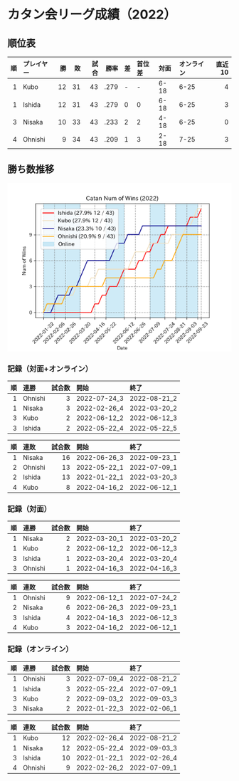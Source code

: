 # カタン会リーグ成績（2022）
## 順位表
|   順 | プレイヤー   |   勝 |   敗 |   試合 |    勝率 | 差   | 首位差   | 対面   | オンライン   |   直近10 |
|----:|:--------|----:|----:|-----:|------:|:----|:------|:-----|:--------|-------:|
|   1 | Kubo    |  12 |  31 |   43 | .279 | -   | -     | 6-18 | 6-25    |      4 |
|   1 | Ishida  |  12 |  31 |   43 | .279 | 0   | 0     | 6-18 | 6-25    |      3 |
|   3 | Nisaka  |  10 |  33 |   43 | .233 | 2   | 2     | 4-18 | 6-25    |      0 |
|   4 | Ohnishi |   9 |  34 |   43 | .209 | 1   | 3     | 2-18 | 7-25    |      3 |
## 勝ち数推移
![graph](./wnums_2022.png)
### 記録（対面+オンライン）
|   順 | 連勝      |   試合数 | 開始           | 終了           |
|----:|:--------|------:|:-------------|:-------------|
|   1 | Ohnishi |     3 | 2022-07-24_3 | 2022-08-21_2 |
|   1 | Nisaka  |     3 | 2022-02-26_4 | 2022-03-20_2 |
|   3 | Kubo    |     2 | 2022-06-12_2 | 2022-06-12_3 |
|   3 | Ishida  |     2 | 2022-05-22_4 | 2022-05-22_5 |  

|   順 | 連敗      |   試合数 | 開始           | 終了           |
|----:|:--------|------:|:-------------|:-------------|
|   1 | Nisaka  |    16 | 2022-06-26_3 | 2022-09-23_1 |
|   2 | Ohnishi |    13 | 2022-05-22_1 | 2022-07-09_1 |
|   2 | Ishida  |    13 | 2022-01-22_1 | 2022-03-20_3 |
|   4 | Kubo    |     8 | 2022-04-16_2 | 2022-06-12_1 |
### 記録（対面）
|   順 | 連勝      |   試合数 | 開始           | 終了           |
|----:|:--------|------:|:-------------|:-------------|
|   1 | Nisaka  |     2 | 2022-03-20_1 | 2022-03-20_2 |
|   1 | Kubo    |     2 | 2022-06-12_2 | 2022-06-12_3 |
|   3 | Ishida  |     1 | 2022-03-20_4 | 2022-03-20_4 |
|   3 | Ohnishi |     1 | 2022-04-16_3 | 2022-04-16_3 |  

|   順 | 連敗      |   試合数 | 開始           | 終了           |
|----:|:--------|------:|:-------------|:-------------|
|   1 | Ohnishi |     9 | 2022-06-12_1 | 2022-07-24_2 |
|   2 | Nisaka  |     6 | 2022-06-26_3 | 2022-09-23_1 |
|   3 | Ishida  |     4 | 2022-04-16_3 | 2022-06-12_3 |
|   4 | Kubo    |     3 | 2022-04-16_2 | 2022-06-12_1 |
### 記録（オンライン）
|   順 | 連勝      |   試合数 | 開始           | 終了           |
|----:|:--------|------:|:-------------|:-------------|
|   1 | Ohnishi |     3 | 2022-07-09_4 | 2022-08-21_2 |
|   1 | Ishida  |     3 | 2022-05-22_4 | 2022-07-09_1 |
|   3 | Kubo    |     2 | 2022-09-03_2 | 2022-09-03_3 |
|   3 | Nisaka  |     2 | 2022-01-22_3 | 2022-02-06_1 |  

|   順 | 連敗      |   試合数 | 開始           | 終了           |
|----:|:--------|------:|:-------------|:-------------|
|   1 | Kubo    |    12 | 2022-02-26_4 | 2022-08-21_2 |
|   1 | Nisaka  |    12 | 2022-05-22_4 | 2022-09-03_3 |
|   3 | Ishida  |    10 | 2022-01-22_1 | 2022-02-26_4 |
|   4 | Ohnishi |     9 | 2022-02-26_2 | 2022-07-09_1 |
